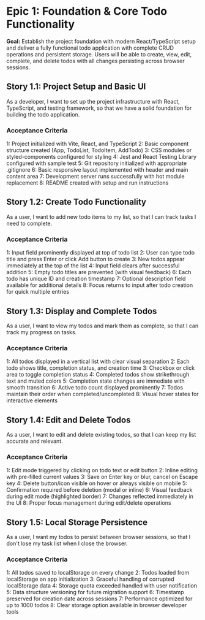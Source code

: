 # Epic 1: Foundation & Core Todo Functionality

**Goal:** Establish the project foundation with modern React/TypeScript setup and deliver a fully functional todo application with complete CRUD operations and persistent storage. Users will be able to create, view, edit, complete, and delete todos with all changes persisting across browser sessions.

## Story 1.1: Project Setup and Basic UI

As a developer,
I want to set up the project infrastructure with React, TypeScript, and testing framework,
so that we have a solid foundation for building the todo application.

### Acceptance Criteria
1: Project initialized with Vite, React, and TypeScript
2: Basic component structure created (App, TodoList, TodoItem, AddTodo)
3: CSS modules or styled-components configured for styling
4: Jest and React Testing Library configured with sample test
5: Git repository initialized with appropriate .gitignore
6: Basic responsive layout implemented with header and main content area
7: Development server runs successfully with hot module replacement
8: README created with setup and run instructions

## Story 1.2: Create Todo Functionality

As a user,
I want to add new todo items to my list,
so that I can track tasks I need to complete.

### Acceptance Criteria
1: Input field prominently displayed at top of todo list
2: User can type todo title and press Enter or click Add button to create
3: New todos appear immediately at the top of the list
4: Input field clears after successful addition
5: Empty todo titles are prevented (with visual feedback)
6: Each todo has unique ID and creation timestamp
7: Optional description field available for additional details
8: Focus returns to input after todo creation for quick multiple entries

## Story 1.3: Display and Complete Todos

As a user,
I want to view my todos and mark them as complete,
so that I can track my progress on tasks.

### Acceptance Criteria
1: All todos displayed in a vertical list with clear visual separation
2: Each todo shows title, completion status, and creation time
3: Checkbox or click area to toggle completion status
4: Completed todos show strikethrough text and muted colors
5: Completion state changes are immediate with smooth transition
6: Active todo count displayed prominently
7: Todos maintain their order when completed/uncompleted
8: Visual hover states for interactive elements

## Story 1.4: Edit and Delete Todos

As a user,
I want to edit and delete existing todos,
so that I can keep my list accurate and relevant.

### Acceptance Criteria
1: Edit mode triggered by clicking on todo text or edit button
2: Inline editing with pre-filled current values
3: Save on Enter key or blur, cancel on Escape key
4: Delete button/icon visible on hover or always visible on mobile
5: Confirmation required before deletion (modal or inline)
6: Visual feedback during edit mode (highlighted border)
7: Changes reflected immediately in the UI
8: Proper focus management during edit/delete operations

## Story 1.5: Local Storage Persistence

As a user,
I want my todos to persist between browser sessions,
so that I don't lose my task list when I close the browser.

### Acceptance Criteria
1: All todos saved to localStorage on every change
2: Todos loaded from localStorage on app initialization
3: Graceful handling of corrupted localStorage data
4: Storage quota exceeded handled with user notification
5: Data structure versioning for future migration support
6: Timestamp preserved for creation date across sessions
7: Performance optimized for up to 1000 todos
8: Clear storage option available in browser developer tools
